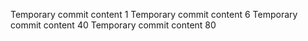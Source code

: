 Temporary commit content 1
Temporary commit content 6
Temporary commit content 40
Temporary commit content 80
